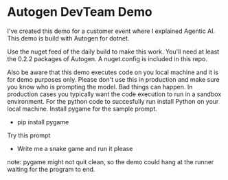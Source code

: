 # Autogen DevTeam Demo

I've created this demo for a customer event where I explained Agentic AI.
This demo is build with Autogen for dotnet.

Use the nuget feed of the daily build to make this work. You'll need at least the 0.2.2 packages of Autogen.
A nuget.config is included in this repo.

Also be aware that this demo executes code on you local machine and it is for demo purposes only. Please don't use this in production and make sure you know who is prompting the model. Bad things can happen. In production cases you typically want the code execution to run in a sandbox environment. 
For the python code to succesfully run install Python on your local machine. Install pygame for the sample prompt.
- pip install pygame


Try this prompt
- Write me a snake game and run it please


note: pygame might not quit clean, so the demo could hang at the runner waiting for the program to end.
